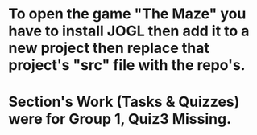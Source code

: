 # To open the game "The Maze" you have to install JOGL then add it to a new project then replace that project's "src" file with the repo's.
# Section's Work (Tasks & Quizzes) were for Group 1, Quiz3 Missing.
